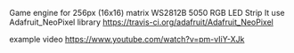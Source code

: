 Game engine for 256px (16x16) matrix WS2812B 5050 RGB LED Strip 
It use Adafruit_NeoPixel library
https://travis-ci.org/adafruit/Adafruit_NeoPixel

example video
https://www.youtube.com/watch?v=pm-vIiY-XJk
